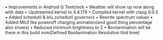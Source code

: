 • Improvements in Android Q Textclock
• Weather will show up now along with date
• Upstreamed kernel to 4.4.179
• Compiled kernel with clang 9.0.3
• Added schedutil & blu_schedutil governors
• Rewrite spectrum values
• Added MIUI like poweroff charging animation(and good thing percentage also shows)
• Reduced minimum brightness to 2
• Bootanimation will be there in this build now(Defined Bootanimation Resolution thid time)
